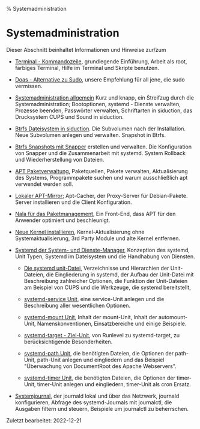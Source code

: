 % Systemadministration

# Systemadministration

Dieser Abschnitt beinhaltet Informationen und Hinweise zur/zum

+ [Terminal - Kommandozeile](0701-term-konsole_de.md#terminal---kommandozeile), grundlegende Einführung, Arbeit als root, farbiges Terminal, Hilfe im Terminal und Skripte benutzen.

+ [Doas - Alternative zu Sudo](0703-sys-admin-doas_de.md#doas---alternative-zu-sudo), unsere Empfehlung für all jene, die sudo vermissen.

+ [Systemadministration allgemein](0702-sys-admin-gen_de.md#systemadministration-allgemein) Kurz und knapp, ein Streifzug durch die Systemadministration; Bootoptionen, systemd - Dienste verwalten, Prozesse beenden, Passwörter verwalten, Schriftarten in siduction, das Drucksystem CUPS und Sound in siduction.

+ [Btrfs Dateisystem in siduction](0704-sys-admin-btrfs-snapper_de.md#btrfs). Die Subvolumen nach der Installation. Neue Subvolumen anlegen und verwalten. Snapshot in Btrfs.

+ [Btrfs Snapshots mit Snapper](0704-sys-admin-btrfs-snapper_de.md#snapper) erstellen und verwalten. Die Konfiguration von Snapper und die Zusammenarbeit mit systemd. System Rollback und Wiederherstellung von Dateien.

+ [APT Paketverwaltung](0705-sys-admin-apt_de.md#apt-paketverwaltung), Paketquellen, Pakete verwalten, Aktualisierung des Systems, Programmpakete suchen und warum ausschließlich apt verwendet werden soll. 

+ [Lokaler APT-Mirror](0706-sys-admin-apt-localmirr_de.md#lokaler-apt-mirror); Apt-Cacher, der Proxy-Server für Debian-Pakete. Server installieren und die Client Konfiguration.

+ [Nala für das Paketmanagement](0707-sys-admin-nala_de.md#nala-paketverwaltung), Ein Front-End, dass APT für den Anwender optimiert und beschleunigt.

+ [Neue Kernel installieren](0708-sys-admin-kern-upg_de.md#kernel-upgrade), Kernel-Aktualisierung ohne Systemaktualisierung, 3rd Party Module und alte Kernel entfernen.

+ [Systemd der System- und Dienste-Manager](0710-systemd-start_de.md#systemd-der-system--und-dienste-manager), Konzeption des systemd, Unit Typen, Systemd im Dateisystem und die Handhabung von Diensten.

    + [Die systemd unit-Datei](0711-systemd-unit-datei_de.md#systemd-unit-datei), Verzeichnisse und Hierarchien der Unit-Dateien, die Eingliederung in systemd, der Aufbau der Unit-Datei mit Beschreibung zahlreicher Optionen, die Funktion der Unit-Dateien am Beispiel von CUPS und die Werkzeuge, die systemd bereitstellt,

    + [systemd-service Unit](0712-systemd-service_de.md#systemd-service), eine service-Unit anlegen und die Beschreibung aller wesentlichen Optionen.

    + [systemd-mount Unit](0713-systemd-mount_de.md#systemd-mount), Inhalt der mount-Unit, Inhalt der automount-Unit, Namenskonventionen, Einsatzbereiche und einige Beispiele.

    + [systemd-target - Ziel-Unit](0714-systemd-target_de.md#systemd-target---ziel-unit), von Runlevel zu systemd-target, zu berücksichtigende Besonderheiten. 

    + [systemd-path Unit](0715-systemd-path_de.md#systemd-path), die benötigten Dateien, die Optionen der path-Unit, path-Unit anlegen und eingliedern und das Beispiel "Überwachung von DocumentRoot des Apache Webservers".

    + [systemd-timer Unit](0716-systemd-timer_de.md#systemd-timer), die benötigten Dateien, die Optionen der timer-Unit, timer-Unit anlegen und eingliedern, timer-Unit als cron Ersatz.

+ [Systemjournal](0717-systemd-journald_de.md#systemjournal), der journald lokal und über das Netzwerk, journald konfigurieren, Abfrage des systemd-Journals mit journalctl, die Ausgaben filtern und steuern, Beispiele um journalctl zu beherrschen.

<div id="rev">Zuletzt bearbeitet: 2022-12-21</div>
